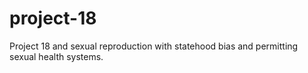 # project-18
Project 18 and sexual reproduction with statehood bias and permitting sexual health systems.
